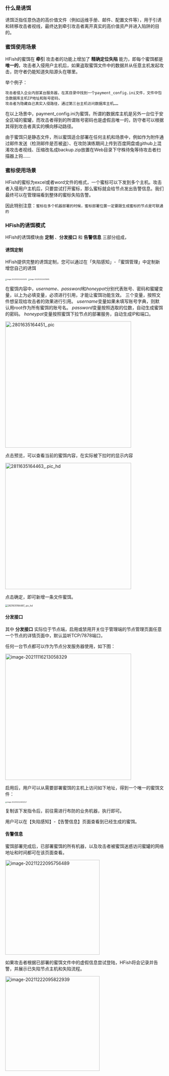 
### 什么是诱饵

诱饵泛指任意伪造的高价值文件（例如运维手册、邮件、配置文件等），用于引诱和转移攻击者视线，最终达到牵引攻击者离开真实的高价值资产并进入陷阱的目的。

### 蜜饵使用场景

HFish的蜜饵在 **牵引** 攻击者的功能上增加了 **精确定位失陷** 能力，即每个蜜饵都是 **唯一的**，攻击者入侵用户主机后，如果盗取蜜饵文件中的数据并从任意主机发起攻击，防守者仍能知道失陷源头在哪里。

举个例子：

```
攻击者侵入企业内部某台服务器，在其目录中找到一个payment_config.ini文件，文件中包含数据库主机IP地址和账号密码，
攻击者为隐藏自己真实入侵路径，通过第三台主机访问数据库主机……
```

在以上场景中，payment_config.ini为蜜饵，所谓的数据库主机是另外一台位于安全区域的蜜罐，而攻击者得到的所谓账号密码也是虚假且唯一的，防守者可以根据其得到攻击者真实的横向移动路径。

由于蜜饵只是静态文件，所以蜜饵适合部署在任何主机和场景中，例如作为附件通过邮件发送（检测邮件是否被盗）、在攻防演练期间上传到百度网盘或github上混淆攻击者视线、压缩改名成backup.zip放置在Web目录下守株待兔等待攻击者扫描器上钩……

### 蜜标使用场景

HFish的蜜标为excel或者word文件的格式，一个蜜标可以下发到多个主机。攻击者入侵用户主机后，只要尝试打开蜜标，那么蜜标就会给节点发出告警信息。我们最终可以在管理端看到整体的蜜标失陷告警。

因此特别注意：`蜜标在多个机器部署的时候，蜜标部署位置一定要跟生成蜜标的节点是可联通的`


### HFish的诱饵模式

HFish的诱饵模块由 **定制** 、**分发接口** 和 **告警信息** 三部分组成，

#### 诱饵定制

HFish提供完整的诱饵定制，您可以通过在「失陷感知」-「蜜饵管理」中定制新增您自己的诱饵

<img src="http://img.threatbook.cn/hfish/image-20220525224243205.png" alt="image-20220525224243205" style="zoom: 33%;" />

<img src="http://img.threatbook.cn/hfish/image-20220525224216905.png" alt="image-20220525224216905" style="zoom:33%;" />

在蜜饵内容中，$username$、$password$和$honeypot$分别代表账号、密码和蜜罐变量，以上为必填变量，必须进行引用，才能让蜜饵功能生效。
三个变量，按照文件想呈现给攻击者的效果进行引用。
$username$变量如果未填写账号字典，则默认用root作为所有蜜饵的账号名。
$password$变量按照选取的位数，自动生成蜜饵的密码。
$honeypot$变量按照蜜饵下拉节点的部署服务，自动生成IP和端口。

<img src="https://hfish.net/images/2801635164451_.pic.jpg" alt=".2801635164451_.pic" height="400px" /></div>

点击预览，可以查看当前的蜜饵内容，在实际被下拉时的显示内容

<img src="https://hfish.net/images/2811635164463_.pic_hd.jpg" alt="2811635164463_.pic_hd" height="400px" /></div>

点击确定，即可新增一条文件蜜饵。

<img src="https://hfish.net/images/2821635164487_.pic_hd.jpg" alt="2821635164487_.pic_hd" style="zoom:50%;" /></div>



#### 分发接口

其中 **分发接口** 实际位于节点端，启用或禁用开关位于管理端的节点管理页面任意一个节点的详情页面中，默认监听TCP/7878端口，

任何一台节点都可以作为节点分发服务器使用，如下图：

<img src="https://hfish.net/images/image-20211116213058329.png" alt="image-20211116213058329" height="400px" />

启用后，用户可以从需要部署蜜饵的主机上访问如下地址，得到一个唯一的蜜饵文件：

<img src="http://img.threatbook.cn/hfish/image-20220525224602527.png" alt="image-20220525224602527" style="zoom:33%;" />

复制该下发指令后，前往需进行布防的业务机器，执行即可。

用户可以在【失陷感知】-【告警信息】页面查看到已经生成的蜜饵。



#### 告警信息

蜜饵部署完成后，已部署蜜饵的所有机器，以及攻击者被蜜饵迷惑访问蜜罐的网络地址和时间都可在该页面查看。

<img src="https://hfish.net/images/image-20211222095756489.png" alt="image-20211222095756489" height="300px" /></div>


如果攻击者根据已部署的蜜饵文件中的虚假信息尝试登陆，HFish将会记录并告警，并展示已失陷节点主机和失陷流程。

<img src="https://hfish.net/images/image-20211222095822939.png" alt="image-20211222095822939" height="300px" /></div>
